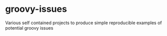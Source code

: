 # groovy-issues
Various self contained projects to produce simple reproducible examples of potential groovy issues
